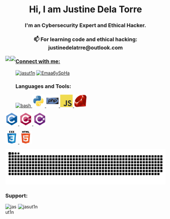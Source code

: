 <h1 align="center">Hi, I am Justine Dela Torre</h1>

<h3 align="center">I'm an Cybersecurity Expert and Ethical Hacker.</h3>

<h3 align="center">📫 For learning code and ethical hacking: justinedelatrre@outlook.com</h3>



 <div>
  <a href="https://discord.gg/Emaa6ySpHa">
  <img align="left" img height="170em" src="https://github-readme-stats.vercel.app/api?username=jasut1n&show_icons=true&theme=dracula&include_all_commits=true&count_private=true"/>
  <img align="left" img height="170em" src="https://github-readme-stats.vercel.app/api/top-langs/?username=jasut1n&layout=compact&langs_count=7&theme=dracula"/>
</div>



<h3 align="left">Connect with me:</h3>

<p align="left">
<a href="https://facebook.com/jasut1n" target="blank"><img align="center" src="https://raw.githubusercontent.com/rahuldkjain/github-profile-readme-generator/master/src/images/icons/Social/facebook.svg" alt="jasut1n" height="30" width="40" /></a>
<a href="https://discord.gg/Emaa6ySpHa" target="blank"><img align="center" src="https://raw.githubusercontent.com/rahuldkjain/github-profile-readme-generator/master/src/images/icons/Social/discord.svg" alt="Emaa6ySpHa" height="30" width="40" /></a>
</p>

<h3 align="left">Languages and Tools:</h3>
<p align="left"> <a href="https://www.gnu.org/software/bash/" target="_blank" rel="noreferrer"> <img src="https://bashlogo.com/img/symbol/svg/full_colored_dark.svg" alt="bash" width="40" height="40"/> </a> <a href="https://www.python.org" target="_blank" rel="noreferrer"> <img src="https://raw.githubusercontent.com/devicons/devicon/master/icons/python/python-original.svg" alt="python" width="40" height="40"/> </a> <a href="https://www.php.net" target="_blank" rel="noreferrer"> <img src="https://raw.githubusercontent.com/devicons/devicon/master/icons/php/php-original.svg" alt="php" width="40" height="40"/> </a> <a href="https://developer.mozilla.org/en-US/docs/Web/JavaScript" target="_blank" rel="noreferrer"> <img src="https://raw.githubusercontent.com/devicons/devicon/master/icons/javascript/javascript-original.svg" alt="javascript" width="40" height="40"/> </a> <a href="https://www.ruby-lang.org/en/" target="_blank" rel="noreferrer"> <img src="https://raw.githubusercontent.com/devicons/devicon/master/icons/ruby/ruby-original.svg" alt="ruby" width="40" height="40"/> </a>

<a href="https://www.cprogramming.com/" target="_blank" rel="noreferrer"> <img src="https://raw.githubusercontent.com/devicons/devicon/master/icons/c/c-original.svg" alt="c" width="40" height="40"/> </a>
<a href="https://www.w3schools.com/cpp/" target="_blank" rel="noreferrer"> <img src="https://raw.githubusercontent.com/devicons/devicon/master/icons/cplusplus/cplusplus-original.svg" alt="cplusplus" width="40" height="40"/> </a>
<a href="https://www.w3schools.com/cs/" target="_blank" rel="noreferrer"> <img src="https://raw.githubusercontent.com/devicons/devicon/master/icons/csharp/csharp-original.svg" alt="csharp" width="40" height="40"/> </a>

<a href="https://www.w3schools.com/css/" target="_blank" rel="noreferrer"> <img src="https://raw.githubusercontent.com/devicons/devicon/master/icons/css3/css3-original-wordmark.svg" alt="css3" width="40" height="40"/> </a> <a href="https://www.w3.org/html/" target="_blank" rel="noreferrer"> <img src="https://raw.githubusercontent.com/devicons/devicon/master/icons/html5/html5-original-wordmark.svg" alt="html5" width="40" height="40"/> </a> </p>


![snake](https://raw.githubusercontent.com/Platane/snk/output/github-contribution-grid-snake.svg)


<h3 align="left">Support:</h3>


<p><a href="https://www.paypal.com/paypalme/jasut1n"> <img align="left" src="https://seeklogo.com/images/P/paypal-logo-481A2E654B-seeklogo.com.png" height="40" width="40" alt="jasut1n" /> </a> </p>

<p><a href="https://ko-fi.com/jasut1n"> <img align="left" src="https://cdn.ko-fi.com/cdn/kofi3.png?v=3" height="50" width="210" alt="jasut1n" /> </a> </p>
